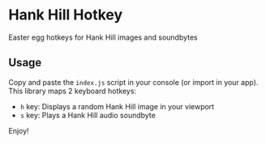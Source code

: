 # Hank Hill Hotkey
Easter egg hotkeys for Hank Hill images and soundbytes

## Usage
Copy and paste the `index.js` script in your console (or import in your app). This library maps 2 keyboard hotkeys:
 - `h` key: Displays a random Hank Hill image in your viewport
 - `s` key: Plays a Hank Hill audio soundbyte
 
Enjoy!
